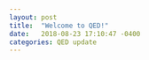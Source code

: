 ```yaml
---
layout: post
title:  "Welcome to QED!"
date:   2018-08-23 17:10:47 -0400
categories: QED update
---
```

